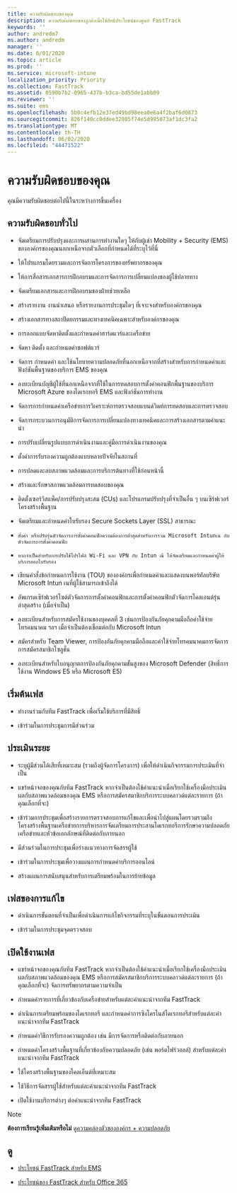 ```yaml
---
title: ความรับผิดชอบของคุณ
description: ความรับผิดชอบของลูกค้าเมื่อใช้สิทธิประโยชน์ของศูนย์ FastTrack
keywords: ''
author: andredm7
ms.author: andredm
manager: ''
ms.date: 6/01/2020
ms.topic: article
ms.prod: ''
ms.service: microsoft-intune
localization_priority: Priority
ms.collection: FastTrack
ms.assetid: 0590b7b2-0965-437b-b3ca-bd55de1abb09
ms.reviewer: ''
ms.suite: ems
ms.openlocfilehash: 5b0c4efb12e37ed49bd98eea0e6a4f2baf6d0873
ms.sourcegitcommit: 826f140cc0ddee32005f74e5d995073af1dc3fa2
ms.translationtype: MT
ms.contentlocale: th-TH
ms.lasthandoff: 06/02/2020
ms.locfileid: "44471522"
---
```

# <a name="your-responsibilities"></a>ความรับผิดชอบของคุณ

คุณมีความรับผิดชอบต่อไปนี้ในระหว่างการขึ้นเครื่อง

## <a name="general-responsibilities"></a>ความรับผิดชอบทั่วไป

-   จัดเตรียมการปรับปรุงและการผสานการทํางานใดๆ ให้กับผู้เช่า Mobility + Security (EMS) ขององค์กรของคุณนอกเหนือจากตัวเลือกที่กําหนดได้ที่ระบุไว้ที่นี่

-   ให้โปรแกรมโดยรวมและการจัดการโครงการของทรัพยากรของคุณ

-   ให้การสื่อสารเอกสารการฝึกอบรมและการจัดการการเปลี่ยนแปลงของผู้ใช้ปลายทาง

-   จัดเตรียมเอกสารและการฝึกอบรมของฝ่ายช่วยเหลือ

-   สร้างรายงาน งานนําเสนอ หรือรายงานการประชุมใดๆ ที่เจาะจงสําหรับองค์กรของคุณ

-   สร้างเอกสารทางสถาปัตยกรรมและทางเทคนิคเฉพาะสําหรับองค์กรของคุณ

-   การออกแบบจัดหาติดตั้งและกําหนดค่าฮาร์ดแวร์และเครือข่าย

-   จัดหา ติดตั้ง และกําหนดค่าซอฟต์แวร์

-   จัดการ กําหนดค่า และใช้นโยบายความปลอดภัยที่นอกเหนือจากที่สร้างสําหรับการกําหนดค่าและฟังก์ชันพื้นฐานของบริการ EMS ของคุณ

-   ลงทะเบียนบัญชีผู้ใช้ที่นอกเหนือจากที่ใช้ในการทดสอบการตั้งค่าคอนฟิกพื้นฐานของบริการ Microsoft Azure ของไดเรกทอรี EMS และฟังก์ชันการทํางาน

-   จัดการการกําหนดค่าเครือข่ายการวิเคราะห์การตรวจสอบแบนด์วิดท์การทดสอบและการตรวจสอบ

-   จัดการกระบวนการอนุมัติการจัดการการเปลี่ยนแปลงทางเทคนิคและการสร้างเอกสารตามคําแนะนํา

-   การปรับเปลี่ยนรูปแบบการดําเนินงานและคู่มือการดําเนินงานของคุณ

-   ตั้งค่าการรับรองความถูกต้องแบบหลายปัจจัยในสถานที่

-   การปลดและลบสภาพแวดล้อมและการบริการต้นทางที่ใช้ก่อนหน้านี้

-   สร้างและรักษาสภาพแวดล้อมการทดสอบของคุณ

-   ติดตั้งเซอร์วิสแพ็ค/การปรับปรุงสะสม (CUs) และโปรแกรมปรับปรุงที่จําเป็นอื่น ๆ บนเซิร์ฟเวอร์โครงสร้างพื้นฐาน

-   จัดเตรียมและกําหนดค่าใบรับรอง Secure Sockets Layer (SSL) สาธารณะ

-     ตั้งค่า หรือปรับรุ่นตัวจัดการการตั้งค่าคอนฟิกความต้องการต่ําสุดสําหรับการรวม Microsoft Intunเน กับตัวจัดการการตั้งค่าคอนฟิก

-     หากจําเป็นสําหรับการปรับใช้โปรไฟล์ Wi-Fi และ VPN กับ Intun ณี ให้จัดเตรียมและกําหนดค่าผู้ให้บริการออกใบรับรอง

-   เขียนคําสั่งข้อกําหนดการใช้งาน (TOU) ขององค์กรเพื่อกําหนดค่าและแสดงบนพอร์ทัลบริษัท Microsoft Intun เนที่ผู้ใช้สามารถเข้าถึงได้

-   อัพเกรดเซิร์ฟเวอร์ไซต์ตัวจัดการการตั้งค่าคอนฟิกและการตั้งค่าคอนฟิกตัวจัดการไคลเอนต์รุ่นล่าสุดสร้าง (เมื่อจําเป็น)

-   ลงทะเบียนสําหรับการสมัครใช้งานของบุคคลที่ 3 เช่นการป้องกันภัยคุกคามมือถือค่าใช้จ่ายโทรคมนาคม ฯลฯ เมื่อจําเป็นต้องเชื่อมต่อกับ Microsoft Intun

-   สมัครสําหรับ Team Viewer, การป้องกันภัยคุกคามมือถือและค่าใช้จ่ายโทรคมนาคมการจัดการการสมัครสมาชิกโซลูชั่น

-   ลงทะเบียนสําหรับใบอนุญาตการป้องกันภัยคุกคามขั้นสูงของ Microsoft Defender (สิทธิ์การใช้งาน Windows E5 หรือ Microsoft E5)

## <a name="initiate-phase"></a>เริ่มต้นเฟส

-   ทํางานร่วมกับทีม FastTrack เพื่อเริ่มใช้บริการที่มีสิทธิ์

-   เข้าร่วมในการประชุมการมีส่วนร่วม

## <a name="assess-phase"></a>ประเมินระยะ

-   ระบุผู้มีส่วนได้เสียที่เหมาะสม (รวมถึงผู้จัดการโครงการ) เพื่อให้ดําเนินกิจกรรมการประเมินที่จําเป็น

-   แชร์หน้าจอของคุณกับทีม FastTrack หากจําเป็นต้องใช้คําแนะนําเมื่อเรียกใช้เครื่องมือประเมินผลกับสภาพแวดล้อมของคุณ EMS หรือการสมัครสมาชิกบริการระบบคลาวด์แต่ละรายการ (ถ้าคุณเลือกที่จะ)

-   เข้าร่วมการประชุมเพื่อสร้างรายการตรวจสอบการแก้ไขและเพื่อนําไปสู่แผนโดยรวมรวมถึงโครงสร้างพื้นฐานเครือข่ายการบริหารการจัดเตรียมการประสานไดเรกทอรีการรักษาความปลอดภัยเครือข่ายและหัวข้อเอกลักษณ์ที่ติดต่อกับภายนอก

-   มีส่วนร่วมในการประชุมเพื่อร่างแนวทางการจัดสรรผู้ใช้

-   เข้าร่วมในการประชุมเพื่อวางแผนการกําหนดค่าบริการออนไลน์

-   สร้างแผนการสนับสนุนสําหรับการเตรียมพร้อมในการย้ายข้อมูล

## <a name="remediate-phase"></a>เฟสของการแก้ไข

-   ดําเนินการขั้นตอนที่จําเป็นเพื่อดําเนินการแก้ไขกิจกรรมที่ระบุในขั้นตอนการประเมิน

-   เข้าร่วมในการประชุมจุดตรวจสอบ

## <a name="enable-phase"></a>เปิดใช้งานเฟส

-   แชร์หน้าจอของคุณกับทีม FastTrack หากจําเป็นต้องใช้คําแนะนําเมื่อเรียกใช้เครื่องมือประเมินผลกับสภาพแวดล้อมของคุณ EMS หรือการสมัครสมาชิกบริการระบบคลาวด์แต่ละรายการ (ถ้าคุณเลือกที่จะ) จัดการทรัพยากรตามความจําเป็น

-   กําหนดค่ารายการที่เกี่ยวข้องกับเครือข่ายสําหรับแต่ละคําแนะนําจากทีม FastTrack

-   ดําเนินการเตรียมพร้อมของไดเรกทอรี และกําหนดค่าการซิงโครไนส์ไดเรกทอรีสําหรับแต่ละคําแนะนําจากทีม FastTrack

-   กําหนดค่าวิธีการรับรองความถูกต้อง เช่น มีการจัดการหรือติดต่อกับภายนอก 

-   กําหนดค่าโครงสร้างพื้นฐานที่เกี่ยวข้องกับความปลอดภัย (เช่น พอร์ตไฟร์วอลล์) สําหรับแต่ละคําแนะนําจากทีม FastTrack

-   ใช้โครงสร้างพื้นฐานของไคลเอ็นต์ที่เหมาะสม

-   ใช้วิธีการจัดสรรผู้ใช้สําหรับแต่ละคําแนะนําจากทีม FastTrack

-   เปิดใช้งานบริการต่างๆ ต่อคําแนะนําจากทีม FastTrack

> [!NOTE]
> **ต้องการเรียนรู้เพิ่มเติมหรือไม่** ดู[ความคล่องตัวขององค์กร + ความปลอดภัย](https://www.microsoft.com/cloud-platform/enterprise-mobility)

## <a name="see-also"></a>ดู

- [ประโยชน์ FastTrack สําหรับ EMS](EMS-fasttrack-benefit-for-EMS.md)

- [ประโยชน์ของ FastTrack สําหรับ Office 365](O365-fasttrack-benefit-for-office-365.md)

